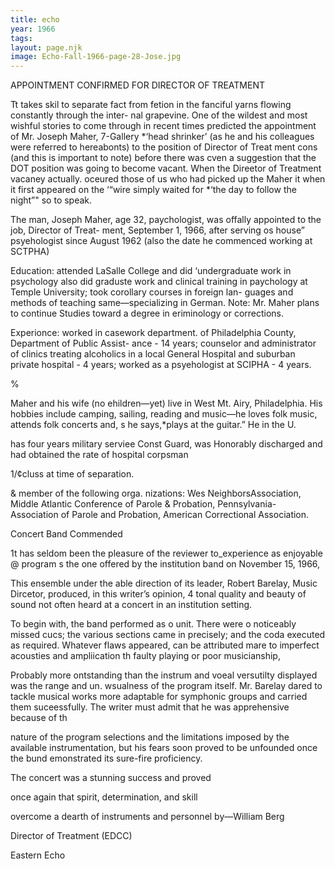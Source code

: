 ```yaml
---
title: echo
year: 1966
tags:
layout: page.njk
image: Echo-Fall-1966-page-28-Jose.jpg
---
```

APPOINTMENT CONFIRMED FOR DIRECTOR OF TREATMENT

Tt takes skil to separate fact from fetion in the
fanciful yarns flowing constantly through the inter-
nal grapevine. One of the wildest and most wishful
stories to come through in recent times predicted the
appointment of Mr. Joseph Maher, 7-Gallery *‘head
shrinker’ (as he and his colleagues were referred
to hereabonts) to the position of Director of Treat
ment cons (and this is important to note) before
there was cven a suggestion that the DOT position
was going to become vacant.
When the Direetor of Treatment vacaney actually.
oceured those of us who had picked up the Maher
it when it first appeared on the ‘“wire
simply waited for *‘the day to follow the
night”" so to speak.

The man, Joseph Maher, age 32, paychologist,
was offally appointed to the job, Director of Treat-
ment, September 1, 1966, after serving os house”
psyehologist since August 1962 (also the date he
commenced working at SCTPHA)

Education: attended LaSalle College and did
‘undergraduate work in psychology  also did graduste
work and clinical training in paychology at Temple
University; took corollary courses in foreign lan-
guages and methods of teaching same—specializing
in German. Note: Mr. Maher plans to continue
Studies toward a degree in eriminology or corrections.

Experionce: worked in casework department. of
Philadelphia County, Department of Public Assist-
ance - 14 years; counselor and administrator of clinics
treating alcoholics in a local General Hospital and
suburban private hospital - 4 years; worked as a
psyehologist at SCIPHA - 4 years.

%

Maher and his wife (no ehildren—yet) live in
West Mt. Airy, Philadelphia. His hobbies include
camping, sailing, reading and music—he loves folk
music, attends folk concerts and, s he says,*plays
at the guitar.” He
in the U.

has four years military serviee
Const Guard, was Honorably discharged
and had obtained the rate of hospital corpsman

1/¢cluss at time of separation.

& member of the following orga.
nizations:  Wes NeighborsAssociation,
Middle Atlantic Conference of Parole & Probation,
Pennsylvania- Association of Parole and Probation,
American Correctional Association.

Concert
Band
Commended

1t has seldom been the pleasure of the reviewer
to_experience as enjoyable @ program s the one
offered by the institution band on November 15, 1966,

This ensemble under the able direction of its
leader, Robert Barelay, Music Dircetor, produced, in
this writer’s opinion, 4 tonal quality and beauty of
sound not often heard at a concert in an institution
setting.

To begin with, the band performed as o unit.
There were o noticeably missed cucs; the various
sections came in precisely; and the coda executed as
required. Whatever flaws appeared, can be attributed
mare to imperfect acousties and ampliication th
faulty playing or poor musicianship,

Probably more ontstanding than the instrum
and voeal versutilty displayed was the range and un.
wsualness of the program itself. Mr. Barelay dared
to tackle musical works more adaptable for symphonic
groups and carried them suceessfully. The writer
must admit that he was apprehensive because of th

nature of the program selections and the limitations
imposed by the available instrumentation, but his
fears soon proved to be unfounded once the bund
emonstrated its sure-fire proficiency.

The concert was a stunning success and proved

once again that spirit, determination, and skill

overcome a dearth of instruments and personnel
by—William Berg

Director of Treatment (EDCC)

Eastern Echo


